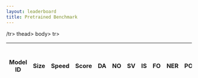 ```yaml
---
layout: leaderboard
title: Pretrained Benchmark
---
```


<div class="table-wrapper centered">
<table id="pretrained-leaderboard" class="sortable fixed centered small-font">
<thead>
<tr>
<th><span data-toggle="tooltip" data-placement="bottom" data-container="body" title="HuggingFace Hub Model ID">Model ID</span></th>
<th><span data-toggle="tooltip" data-placement="bottom" data-container="body" title="Model size, in megabytes">Size</span></th>
<th><span data-toggle="tooltip" data-placement="bottom" data-container="body" title="Model inference speed, in samples per second">Speed</span></th>
<th id="score-col"><span data-toggle="tooltip" data-placement="bottom" data-container="body" title="ScandEval score - Mean of the language scores">Score</span></th>

<th><span data-toggle="tooltip" data-placement="bottom" data-container="body" title="Total Danish score - Macro-average across tasks">DA</span></th>
<th><span data-toggle="tooltip" data-placement="bottom" data-container="body" title="Total Norwegian score - Macro-average across tasks">NO</span></th>
<th><span data-toggle="tooltip" data-placement="bottom" data-container="body" title="Total Swedish score - Macro-average across tasks">SV</span></th>
<th><span data-toggle="tooltip" data-placement="bottom" data-container="body" title="Total Icelandic score - Macro-average across tasks">IS</span></th>
<th><span data-toggle="tooltip" data-placement="bottom" data-container="body" title="Total Faroese score - Macro-average across tasks">FO</span></th>

<th><span data-toggle="tooltip" data-placement="bottom" data-container="body" title="Total NER tagging score - Macro-average across languages">NER</span></th>
<th><span data-toggle="tooltip" data-placement="bottom" data-container="body" title="Total POS tagging score - Macro-average across languages">POS</span></th>
<th><span data-toggle="tooltip" data-placement="bottom" data-container="body" title="Total dependency parsing score - Macro-average across languages">DEP</span></th>
<th><span data-toggle="tooltip" data-placement="bottom" data-container="body" title="Total classification score - Macro-average across languages">CLF</span></th>

<th><span data-toggle="tooltip" data-placement="bottom" data-container="body" title="Danish NER tagging - Micro-F1 / Micro-F1 without MISC tags">DaNE</span></th>
<th><span data-toggle="tooltip" data-placement="bottom" data-container="body" title="Danish POS tagging - Accuracy">DDT-POS</span></th>
<th><span data-toggle="tooltip" data-placement="bottom" data-container="body" title="Danish dependency parsing - LAS / UAS">DDT-DEP</span></th>
<th><span data-toggle="tooltip" data-placement="bottom" data-container="body" title="Danish sentiment classification - Macro-F1">AngryTweets</span></th>
<th><span data-toggle="tooltip" data-placement="bottom" data-container="body" title="Danish sentiment classification - Macro-F1">TwitterSent</span></th>
<th><span data-toggle="tooltip" data-placement="bottom" data-container="body" title="Danish sentiment classification - Macro-F1">Europarl</span></th>
<th><span data-toggle="tooltip" data-placement="bottom" data-container="body" title="Danish sentiment classification - Macro-F1">LCC</span></th>
<th><span data-toggle="tooltip" data-placement="bottom" data-container="body" title="Danish hate speech classification - Macro-F1">DKHate</span></th>

<th><span data-toggle="tooltip" data-placement="bottom" data-container="body" title="Norwegian Bokmål NER tagging - Micro-F1 / Micro-F1 without MISC tags">NorNE-NB</span></th>
<th><span data-toggle="tooltip" data-placement="bottom" data-container="body" title="Norwegian Nynorsk NER tagging - Micro-F1 / Micro-F1 without MISC tags">NorNE-NN</span></th>
<th><span data-toggle="tooltip" data-placement="bottom" data-container="body" title="Norwegian Bokmål POS tagging - Accuracy">NDT-NB-POS</span></th>
<th><span data-toggle="tooltip" data-placement="bottom" data-container="body" title="Norwegian Nynorsk POS tagging - Accuracy">NDT-NN-POS</span></th>
<th><span data-toggle="tooltip" data-placement="bottom" data-container="body" title="Norwegian Bokmål dependency parsing - LAS / UAS">NDT-NB-DEP</span></th>
<th><span data-toggle="tooltip" data-placement="bottom" data-container="body" title="Norwegian Nynorsk dependency parsing - LAS / UAS">NDT-NN-DEP</span></th>
<th><span data-toggle="tooltip" data-placement="bottom" data-container="body" title="Norwegian sentiment classification - Macro-F1">NoReC</span></th>
<th><span data-toggle="tooltip" data-placement="bottom" data-container="body" title="Norwegian dialect classification - Macro-F1">NorDial</span></th>

<th><span data-toggle="tooltip" data-placement="bottom" data-container="body" title="Swedish NER tagging - Micro-F1 / Micro-F1 without MISC tags">SUC3</span></th>
<th><span data-toggle="tooltip" data-placement="bottom" data-container="body" title="Swedish POS tagging - Accuracy">SDT-POS</span></th>
<th><span data-toggle="tooltip" data-placement="bottom" data-container="body" title="Swedish dependency parsing - LAS / UAS">SDT-DEP</span></th>
<th><span data-toggle="tooltip" data-placement="bottom" data-container="body" title="Swedish correct grammar classification - Macro-F1">DaLaJ</span></th>
<th><span data-toggle="tooltip" data-placement="bottom" data-container="body" title="Swedish immigration sentiment classification - Macro-F1">ABSAbank-Imm</span></th>

<th><span data-toggle="tooltip" data-placement="bottom" data-container="body" title="Icelandic NER tagging - Micro-F1">MIM-GOLD-NER</span></th>
<th><span data-toggle="tooltip" data-placement="bottom" data-container="body" title="Icelandic POS tagging - Accuracy">IDT-POS</span></th>
<th><span data-toggle="tooltip" data-placement="bottom" data-container="body" title="Icelandic dependency parsing - LAS / UAS">IDT-DEP</span></th>
<th><span data-toggle="tooltip" data-placement="bottom" data-container="body" title="Icelandic sentiment classification - Macro-F1">NoReC-IS</span></th>

<th><span data-toggle="tooltip" data-placement="bottom" data-container="body" title="Faroese NER tagging - Micro-F1">WikiANN-FO</span></th>
<th><span data-toggle="tooltip" data-placement="bottom" data-container="body" title="Faroese POS tagging - Accuracy">FDT-POS</span></th>
<th><span data-toggle="tooltip" data-placement="bottom" data-container="body" title="Faroese dependency parsing - LAS / UAS">FDT-DEP</span></th>
<th><span data-toggle="tooltip" data-placement="bottom" data-container="body" title="Faroese sentiment classification - Macro-F1">NoReC-FO</span></th>
/tr>
thead>
body>
tr>
<td>Maltehb/danish-bert-botxo</td> <!-- Model ID -->
<td class="size">424</td> <!-- Model size -->
<td class="speed">2.78 ± 0.07</td> <!-- Inference speed -->
<td class="score"></td> <!-- ScandEval score -->
<td class="da-score"></td> <!-- Danish score -->
<td class="no-score"></td> <!-- Norwegian score -->
<td class="sv-score"></td> <!-- Swedish score -->
<td class="is-score"></td> <!-- Icelandic score -->
<td class="fo-score"></td> <!-- Faroese score -->
<td class="ner-score"></td> <!-- Mean NER score -->
<td class="pos-score"></td> <!-- Mean POS score -->
<td class="dep-score"></td> <!-- Mean dependency parsing score -->
<td class="clf-score"></td> <!-- Mean classification score -->
<td class="da ner">74.29 ± 0.34 / 77.94 ± 0.41</td> <!-- DaNE -->
<td class="da pos">97.72 ± 0.03</td> <!-- DDT-POS -->
<td class="da dep">61.06 ± 0.19 / 63.55 ± 0.19</td> <!-- DDT-DEP -->
<td class="da clf">61.03 ± 0.53</td> <!-- AngryTweets -->
<td class="da clf">61.61 ± 0.48</td> <!-- TwitterSent -->
<td class="da clf">64.02 ± 0.64</td> <!-- Europarl -->
<td class="da clf">59.19 ± 0.80</td> <!-- LCC -->
<td class="da clf">70.56 ± 0.57</td> <!-- DKHate -->
<td class="no ner">77.27 ± 0.22 / 79.72 ± 0.15</td> <!-- NorNE-NB -->
<td class="no ner">75.54 ± 0.27 / 78.42 ± 0.28</td> <!-- NorNE-NN -->
<td class="no pos">97.32 ± 0.04</td> <!-- NDT-NB-POS -->
<td class="no pos">96.47 ± 0.03</td> <!-- NDT-NN-POS -->
<td class="no dep">79.99 ± 0.36 / 82.25 ± 0.35</td> <!-- NDT-NB-DEP -->
<td class="no dep">71.15 ± 0.28 / 74.16 ± 0.28</td> <!-- NDT-NN-DEP -->
<td class="no clf">57.47 ± 2.35</td> <!-- NoReC -->
<td class="no clf">68.74 ± 1.16</td> <!-- NorDial -->
<td class="sv ner">71.37 ± 0.15 / 74.52 ± 0.17</td> <!-- SUC3 -->
<td class="sv pos">91.57 ± 0.05</td> <!-- SDT-POS -->
<td class="sv dep">44.38 ± 0.21 / 48.61 ± 0.19</td> <!-- SDT-DEP -->
<td class="sv clf">33.14 ± 0.12</td> <!-- DaLaJ -->
<td class="sv clf">30.75 ± 0.51</td> <!-- ABSAbank-Imm -->
<td class="is ner">54.38 ± 0.16 / 47.81 ± 0.20<!-- MIM-GOLD-NER -->
<td class="is pos">90.79 ± 0.12</td> <!-- IDT-POS -->
<td class="is dep">77.13 ± 0.31 / 80.53 ± 0.27</td> <!-- IDT-DEP -->
<td class="is clf">36.81 ± 1.31</td> <!-- NoReC-IS -->
<td class="fo ner">76.60 ± 0.28</td> <!-- WikiANN-FO -->
<td class="fo pos">82.71 ± 0.09</td> <!-- FDT-POS -->
<td class="fo dep">29.60 ± 0.29 / 33.56 ± 0.29</td> <!-- FDT-DEP -->
<td class="fo clf">30.50 ± 0.55</td> <!-- NoReC-FO -->
</tr>
</tbody>
</table>
</div>
